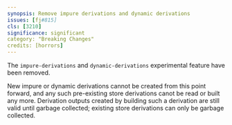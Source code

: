 ```yaml
---
synopsis: Remove impure derivations and dynamic derivations
issues: [fj#815]
cls: [3210]
significance: significant
category: "Breaking Changes"
credits: [horrors]
---
```


The `impure-derivations` and `dynamic-derivations` experimental feature have
been removed.

New impure or dynamic derivations cannot be created from this point forward, and
any such pre-existing store derivations canot be read or built any more.
Derivation outputs created by building such a derivation are still valid
until garbage collected; existing store derivations can only be garbage
collected.
